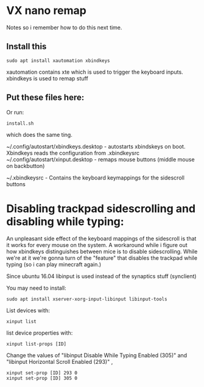 # VX nano remap
Notes so i remember how to do this next time.

## Install this

```
sudo apt install xautomation xbindkeys
```	

xautomation contains xte which is used to trigger the keyboard inputs.
xbindkeys is used to remap stuff
## Put these files here:
Or run:
```
install.sh
```	
which does the same ting.

~/.config/autostart/xbindkeys.desktop   - autostarts xbindskeys on boot. Xbindkeys reads the configuration from .xbindkeysrc
~/.config/autostart/xinput.desktop      - remaps mouse buttons (middle mouse on backbutton)

~/.xbindkeysrc  - Contains the keyboard keymappings for the sidescroll buttons


# Disabling trackpad sidescrolling and disabling while typing:
An unpleasant side effect of the keyboard mappings of the sidescroll is that it works for every mouse on the system. A workaround while i figure out how xbindkeys distinguishes between mice is to disable sidescrolling. While we're at it we're gonna turn of the "feature" that disables the trackpad while typing (so i can play minecraft again.)

Since ubuntu 16.04 libinput is used instead of the synaptics stuff (synclient)

You may need to install:

```
sudo apt install xserver-xorg-input-libinput libinput-tools
```
List devices with:

```
xinput list
```	

list device properties with:

```
xinput list-props [ID] 
```	

Change the values of "libinput Disable While Typing Enabled (305)" and "libinput Horizontal Scroll Enabled (293)" , 

```
xinput set-prop [ID] 293 0
xinput set-prop [ID] 305 0
```	
